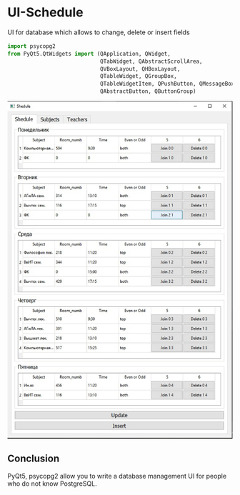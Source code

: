 # UI-Schedule
UI for database which allows to change, delete or insert fields
```py
import psycopg2
from PyQt5.QtWidgets import (QApplication, QWidget,
                             QTabWidget, QAbstractScrollArea,
                             QVBoxLayout, QHBoxLayout,
                             QTableWidget, QGroupBox,
                             QTableWidgetItem, QPushButton, QMessageBox,
                             QAbstractButton, QButtonGroup)
```
![Image](https://github.com/Timutkin/MTUCI/blob/main/UI-Schedule_2.0/UI.jpg)


## Conclusion 
PyQt5, psycopg2 allow you to write a database management UI for people who do not know PostgreSQL.
